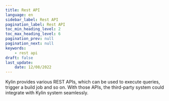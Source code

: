 ```yaml
---
title: Rest API
language: en
sidebar_label: Rest API
pagination_label: Rest API
toc_min_heading_level: 2
toc_max_heading_level: 6
pagination_prev: null
pagination_next: null
keywords:
    - rest api
draft: false
last_update:
    date: 12/08/2022
---
```


Kylin provides various REST APIs, which can be used to execute queries, trigger a build job and so on. With those APIs, the third-party system could integrate with Kylin system seamlessly.  
